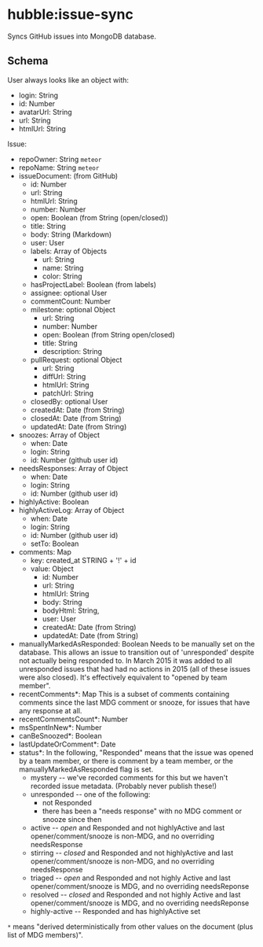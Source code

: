 # hubble:issue-sync

Syncs GitHub issues into MongoDB database.

## Schema

User always looks like an object with:
  - login: String
  - id: Number
  - avatarUrl: String
  - url: String
  - htmlUrl: String

Issue:
- repoOwner: String `meteor`
- repoName: String `meteor`
- issueDocument: (from GitHub)
  - id: Number
  - url: String
  - htmlUrl: String
  - number: Number
  - open: Boolean (from String (open/closed))
  - title: String
  - body: String (Markdown)
  - user: User
  - labels: Array of Objects
    - url: String
    - name: String
    - color: String
  - hasProjectLabel: Boolean (from labels)
  - assignee: optional User
  - commentCount: Number
  - milestone: optional Object
    - url: String
    - number: Number
    - open: Boolean (from String open/closed)
    - title: String
    - description: String
  - pullRequest: optional Object
    - url: String
    - diffUrl: String
    - htmlUrl: String
    - patchUrl: String
  - closedBy: optional User
  - createdAt: Date (from String)
  - closedAt: Date (from String)
  - updatedAt: Date (from String)
- snoozes: Array of Object
  - when: Date
  - login: String
  - id: Number (github user id)
- needsResponses: Array of Object
  - when: Date
  - login: String
  - id: Number (github user id)
- highlyActive: Boolean
- highlyActiveLog: Array of Object
  - when: Date
  - login: String
  - id: Number (github user id)
  - setTo: Boolean
- comments: Map
  - key: created_at STRING + '!' + id
  - value: Object
    - id: Number
    - url: String
    - htmlUrl: String
    - body: String
    - bodyHtml: String,
    - user: User
    - createdAt: Date (from String)
    - updatedAt: Date (from String)
- manuallyMarkedAsResponded: Boolean
  Needs to be manually set on the database.  This allows an issue
  to transition out of 'unresponded' despite not actually being responded
  to.  In March 2015 it was added to all unresponded issues that had had
  no actions in 2015 (all of these issues were also closed). It's effectively
  equivalent to "opened by team member".
- recentComments*: Map
  This is a subset of comments containing comments since the last
  MDG comment or snooze, for issues that have any response at all.
- recentCommentsCount*: Number
- msSpentInNew*: Number
- canBeSnoozed*: Boolean
- lastUpdateOrComment*: Date
- status*:
  In the following, "Responded" means that the issue was opened by a team
  member, or there is comment by a team member, or the manuallyMarkedAsResponded
  flag is set.
  - mystery -- we've recorded comments for this but we haven't recorded
    issue metadata. (Probably never publish these!)
  - unresponded -- one of the following:
    - not Responded
    - there has been a "needs response" with no MDG comment or snooze since
      then
  - active -- *open* and Responded and not highlyActive and last
    opener/comment/snooze is non-MDG, and no overriding needsResponse
  - stirring -- *closed* and Responded and not highlyActive and last
    opener/comment/snooze is non-MDG, and no overriding needsResponse
  - triaged -- *open* and Responded and not highly Active and last
    opener/comment/snooze is MDG, and no overriding needsReponse
  - resolved -- *closed* and Responded and not highly Active and last
    opener/comment/snooze is MDG, and no overriding needsReponse
  - highly-active -- Responded and has highlyActive set

`*` means "derived deterministically from other values on the document (plus
list of MDG members)".
